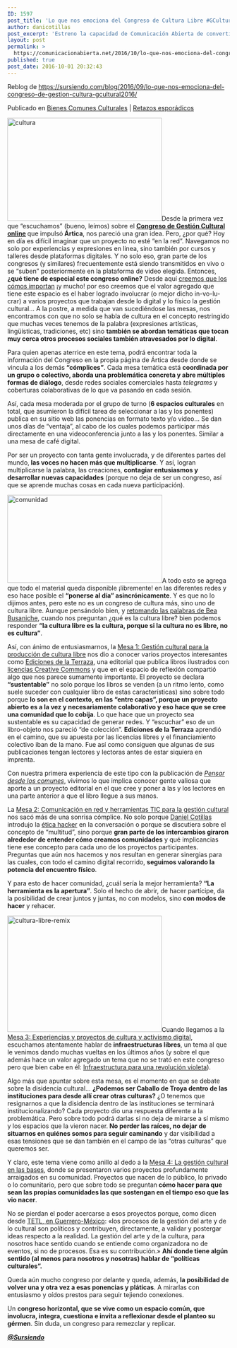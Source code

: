 ```yaml
---
ID: 1597
post_title: 'Lo que nos emociona del Congreso de Cultura Libre #GCultural2016'
author: danicotillas
post_excerpt: 'Estreno la capacidad de Comunicación Abierta de convertirse en un repositorio rápido de consulta sobre aquello que se publica en la red y es de gran interés para mi con esta bella entrada de SurSiendo sobre el #GCultural2016'
layout: post
permalink: >
  https://comunicacionabierta.net/2016/10/lo-que-nos-emociona-del-congreso-de-cultura-libre-gcultural2016/
published: true
post_date: 2016-10-01 20:32:43
---
```

Reblog de <a href="https://sursiendo.com/blog/2016/09/lo-que-nos-emociona-del-congreso-de-gestion-cultura-gcultural2016/">https://sursiendo.com/blog/2016/09/lo-que-nos-emociona-del-congreso-de-gestion-cultura-gcultural2016/</a>

Publicado en <a title="Bienes Comunes Culturales" href="https://sursiendo.com/blog/category/bienes-comunes-culturales/">Bienes Comunes Culturales</a> | <a title="Retazos esporádicos" href="https://sursiendo.com/blog/category/retazos-esporadicos/">Retazos esporádicos</a>

<a href="https://sursiendo.com/blog/wp-content/uploads/2016/09/cultura.jpg"><img class="alignright wp-image-5964" src="https://sursiendo.com/blog/wp-content/uploads/2016/09/cultura.jpg" alt="cultura" width="350" height="233" /></a>Desde la primera vez que “escuchamos” (bueno, leímos) sobre el <strong><a href="https://www.articaonline.com/congreso-online-de-gestion-cultural-2016/">Congreso de Gestión Cultural online</a> </strong>que impulsó<strong> Ártica</strong>, nos pareció una gran idea. Pero, ¿por qué? Hoy en día es difícil imaginar que un proyecto no esté “en la red”. Navegamos no solo por experiencias y expresiones en linea, sino también por cursos y talleres desde plataformas digitales. Y no solo eso, gran parte de los congresos (y similares) frecuentemente está siendo transmitidos en vivo o se “suben” posteriormente en la plataforma de video elegida. Entonces, <strong>¿qué tiene de especial este congreso online?</strong> Desde aquí <a href="https://sursiendo.com/blog/comunalidad-bienes-comunes-procomun/" target="_blank">creemos que los cómos importan</a> ¡y mucho! por eso creemos que el valor agregado que tiene este espacio es el haber logrado involucrar (o mejor dicho in-vo-lu-crar) a varios proyectos que trabajan desde lo digital y lo físico la gestión cultural… A la postre, a medida que van sucediéndose las mesas, nos encontramos con que no solo se habla de cultura en el concepto restringido que muchas veces tenemos de la palabra (expresiones artísticas, lingüísticas, tradiciones, etc) sino <strong>también se abordan temáticas que tocan muy cerca otros procesos sociales también atravesados por lo digital</strong>.

Para quien apenas aterrice en este tema, podrá encontrar toda la información del Congreso en la propia página de Ártica desde donde se vincula a los demás<strong> “cómplices”</strong>. Cada mesa temática está <strong>coordinada por un grupo o colectivo, aborda una problemática concreta y abre múltiples formas de diálogo</strong>, desde redes sociales comerciales hasta <em>telegrams</em> y coberturas colaborativas de lo que va pasando en cada sesión.

Así, cada mesa moderada por el grupo de turno (<strong>6 espacios culturales</strong> en total, que asumieron la difícil tarea de seleccionar a las y los ponentes) publica en su sitio web las ponencias en formato texto y/o video… Se dan unos días de “ventaja”, al cabo de los cuales podemos participar más directamente en una videoconferencia junto a las y los ponentes. Similar a una mesa de café digital.

Por ser un proyecto con tanta gente involucrada, y de diferentes partes del mundo,<strong> las voces no hacen más que multiplicarse</strong>. Y así, logran multiplicarse la palabra, las creaciones, <strong>contagiar entusiasmos y desarrollar nuevas capacidades</strong> (porque no deja de ser un congreso, así que se aprende muchas cosas en cada nueva participación).

<a href="https://sursiendo.com/blog/wp-content/uploads/2016/09/comunidad.jpg"><img class="alignright wp-image-5967" src="https://sursiendo.com/blog/wp-content/uploads/2016/09/comunidad.jpg" alt="comunidad" width="351" height="199" /></a>A todo esto se agrega que todo el material queda disponible ¡libremente! en las diferentes redes y eso hace posible el <strong>“ponerse al día” asincrónicamente</strong>. Y es que no lo dijimos antes, pero este no es un congreso de cultura más, sino uno de cultura libre. Aunque pensándolo bien, y <a href="https://www.youtube.com/watch?v=c-0tEvw1i4s" target="_blank">retomando las palabras de Bea Busaniche</a>, cuando nos preguntan ¿qué es la cultura libre? bien podemos responder <strong>“la cultura libre es la cultura, porque si la cultura no es libre, no es cultura”</strong>.

Así, con ánimo de entusiasmarnos, la <a href="https://www.articaonline.com/2016/09/gcultural2016-mesa-1-gestion-cultural-para-la-produccion-de-cultura-libre/" target="_blank">Mesa 1: Gestión cultural para la producción de cultura libre</a> nos dio a conocer varios proyectos interesantes como <a href="https://edicioneslaterraza.com.ar/" target="_blank">Ediciones de la Terraza</a>, una editorial que publica libros ilustrados con <a href="https://creativecommons.org/" target="_blank">licencias Creative Commons</a> y que en el espacio de reflexión compartió algo que nos parece sumamente importante. El proyecto se declara <strong>“sustentable”</strong> no solo porque los libros se venden (a un ritmo lento, como suele suceder con cualquier libro de estas características) sino sobre todo porque <strong>lo son en el contexto, en las “entre capas”, porque un proyecto abierto es a la vez y necesariamente colaborativo y eso hace que se cree una comunidad que lo cobija</strong>. Lo que hace que un proyecto sea sustentable es su capacidad de generar redes. Y “escuchar” eso de un libro-objeto nos pareció “de colección”. <strong>Ediciones de la Terraza</strong> aprendió en el camino, que su apuesta por las licencias libres y el financiamiento colectivo iban de la mano. Fue así como consiguen que algunas de sus publicaciones tengan lectores y lectoras antes de estar siquiera en imprenta.

Con nuestra primera experiencia de este tipo con la publicación de <a href="https://www.goteo.org/project/think-global-print-local" target="_blank"><em>Pensar desde los comunes</em></a>, vivimos lo que implica conocer gente valiosa que aporte a un proyecto editorial en el que cree y poner a las y los lectores en una parte anterior a que el libro llegue a sus manos.

La <a href="https://www.comunicacionabierta.net/blog/2016/09/comunicacion-red-herramientas-tic-gestion-cultural/" target="_blank">Mesa 2: Comunicación en red y herramientas TIC para la gestión cultural</a> nos sacó más de una sonrisa cómplice. No solo porque <a href="https://twitter.com/danicotillas" target="_blank">Daniel Cotillas</a> introdujo la <a href="https://sursiendo.com/blog/2014/10/presentacion-breve-historia-del-software-libre-y-la-etica-hacker/" target="_blank">ética hacker</a> en la conversación o porque se discutiera sobre el concepto de “multitud”, sino porque <strong>gran parte de los intercambios giraron alrededor de entender cómo creamos comunidades</strong> y qué implicancias tiene ese concepto para cada uno de los proyectos participantes. Preguntas que aún nos hacemos y nos resultan en generar sinergias para las cuales, con todo el camino digital recorrido, <strong>seguimos valorando la potencia del encuentro físico</strong>.

Y para esto de hacer comunidad, ¿cuál sería la mejor herramienta? <strong>“La herramienta es la apertura”</strong>. Solo el hecho de abrir, de hacer partícipe, da la posibilidad de crear juntos y juntas, no con modelos, sino <strong>con modos de hacer</strong> y rehacer.

<img class="alignright wp-image-5965" src="https://sursiendo.com/blog/wp-content/uploads/2016/09/cultura-libre-remix.jpg" alt="cultura-libre-remix" width="350" height="263" />Cuando llegamos a la <a href="https://baixacultura.org/congresso-gcultural2016-mesa-3-experiencias-e-projetos-de-cultura-e-ativismo-digital/" target="_blank">Mesa 3: Experiencias y proyectos de cultura y activismo digital</a>, escuchamos atentamente hablar de <strong>infraestructuras libres</strong>, un tema al que le venimos dando muchas vueltas en los últimos años (y sobre el que además hace un valor agregado un tema que no se trató en este congreso pero que bien cabe en él: <a href="https://antivigilancia.org/es/2016/09/infraestructura-para-una-revolucion-violeta/" target="_blank">Infraestructura para una revolución violeta</a>).

Algo más que apuntar sobre esta mesa, es el momento en que se debate sobre la disidencia cultural… <strong>¿Podemos ser Caballo de Troya dentro de las instituciones para desde allí crear otras culturas?</strong> ¿O tenemos que resignarnos a que la disidencia dentro de las instituciones se terminará institucionalizando? Cada proyecto dio una respuesta diferente a la problemática. Pero sobre todo podrá darlas si no deja de mirarse a sí mismo y los espacios que la vieron nacer.<strong> No perder las raíces, no dejar de situarnos en quiénes somos para seguir caminando</strong> y dar visibilidad a esas tensiones que se dan también en el campo de las “otras culturas” que queremos ser.

Y claro, este tema viene como anillo al dedo a la <a href="https://www.gestioncultural.org.uy/gcultural2016-mesa-4-la-gestion-cultural-en-las-bases/" target="_blank">Mesa 4: La gestión cultural en las bases</a>, donde se presentaron varios proyectos profundamente arraigados en su comunidad. Proyectos que nacen de lo público, lo privado o lo comunitario, pero que sobre todo se preguntan<strong> cómo hacer para que sean las propias comunidades las que sostengan en el tiempo eso que las vio nacer</strong>.

No se pierdan el poder acercarse a esos proyectos porque, como dicen desde <a href="https://laboratoriodeartes-tetl.com/" target="_blank">TETL, en Guerrero-México</a>: «los procesos de la gestión del arte y de lo cultural son políticos y contribuyen, directamente, a validar y postergar ideas respecto a la realidad. La gestión del arte y de la cultura, para nosotros hace sentido cuando se entiende como organizadora no de eventos, si no de procesos. Esa es su contribución.» <strong>Ahí donde tiene algún sentido (al menos para nosotros y nosotras) hablar de “políticas culturales”.</strong>

Queda aún mucho congreso por delante y queda, además, <strong>la posibilidad de volver una y otra vez a esas ponencias y pláticas</strong>. A mirarlas con entusiasmo y oídos prestos para seguir tejiendo conexiones.

Un <strong>congreso horizontal, que se vive como un espacio común, que involucra, integra, cuestiona e invita a reflexionar desde el planteo su gérmen</strong>. Sin duda, un congreso para remezclar y replicar.

<a href="https://twitter.com/sursiendo" target="_blank"><em><strong>@Sursiendo</strong></em></a>